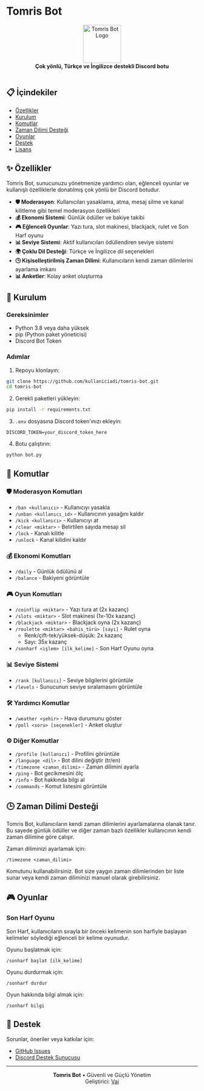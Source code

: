 # Tomris Bot

<div align="center">
  <img src="https://cdn.discordapp.com/avatars/1058409614992998501/97a155914f17653702bb54c12d8950cc.webp?size=100" alt="Tomris Bot Logo" width="100"/>
  <br>
  <b>Çok yönlü, Türkçe ve İngilizce destekli Discord botu</b>
  <br>
  <br>
</div>

## 📋 İçindekiler

- [Özellikler](#-özellikler)
- [Kurulum](#-kurulum)
- [Komutlar](#-komutlar)
- [Zaman Dilimi Desteği](#-zaman-dilimi-desteği)
- [Oyunlar](#-oyunlar)
- [Destek](#-destek)
- [Lisans](#-lisans)

## ✨ Özellikler

Tomris Bot, sunucunuzu yönetmenize yardımcı olan, eğlenceli oyunlar ve kullanışlı özelliklerle donatılmış çok yönlü bir Discord botudur.

- **🛡️ Moderasyon**: Kullanıcıları yasaklama, atma, mesaj silme ve kanal kilitleme gibi temel moderasyon özellikleri
- **💰 Ekonomi Sistemi**: Günlük ödüller ve bakiye takibi
- **🎮 Eğlenceli Oyunlar**: Yazı tura, slot makinesi, blackjack, rulet ve Son Harf oyunu
- **📊 Seviye Sistemi**: Aktif kullanıcıları ödüllendiren seviye sistemi
- **🌍 Çoklu Dil Desteği**: Türkçe ve İngilizce dil seçenekleri
- **🕒 Kişiselleştirilmiş Zaman Dilimi**: Kullanıcıların kendi zaman dilimlerini ayarlama imkanı
- **📊 Anketler**: Kolay anket oluşturma

## 🚀 Kurulum

### Gereksinimler
- Python 3.8 veya daha yüksek
- pip (Python paket yöneticisi)
- Discord Bot Token

### Adımlar

1. Repoyu klonlayın:
```bash
git clone https://github.com/kullaniciadi/tomris-bot.git
cd tomris-bot
```

2. Gerekli paketleri yükleyin:
```bash
pip install -r requirements.txt
```

3. `.env` dosyasına Discord token'ınızı ekleyin:
```
DISCORD_TOKEN=your_discord_token_here
```

4. Botu çalıştırın:
```bash
python bot.py
```


## 📝 Komutlar

### 🛡️ Moderasyon Komutları
- `/ban <kullanıcı>` - Kullanıcıyı yasakla
- `/unban <kullanıcı_id>` - Kullanıcının yasağını kaldır
- `/kick <kullanıcı>` - Kullanıcıyı at
- `/clear <miktar>` - Belirtilen sayıda mesajı sil
- `/lock` - Kanalı kilitle
- `/unlock` - Kanal kilidini kaldır

### 💰 Ekonomi Komutları
- `/daily` - Günlük ödülünü al
- `/balance` - Bakiyeni görüntüle

### 🎮 Oyun Komutları
- `/coinflip <miktar>` - Yazı tura at (2x kazanç)
- `/slots <miktar>` - Slot makinesi (1x-10x kazanç)
- `/blackjack <miktar>` - Blackjack oyna (2x kazanç)
- `/roulette <miktar> <bahis_türü> [sayı]` - Rulet oyna
  - Renk/çift-tek/yüksek-düşük: 2x kazanç
  - Sayı: 35x kazanç
- `/sonharf <işlem> [ilk_kelime]` - Son Harf Oyunu oyna

### 📊 Seviye Sistemi
- `/rank [kullanıcı]` - Seviye bilgilerini görüntüle
- `/levels` - Sunucunun seviye sıralamasını görüntüle

### 🛠️ Yardımcı Komutlar
- `/weather <şehir>` - Hava durumunu göster
- `/poll <soru> [seçenekler]` - Anket oluştur

### ⚙️ Diğer Komutlar
- `/profile [kullanıcı]` - Profilini görüntüle
- `/language <dil>` - Bot dilini değiştir (tr/en)
- `/timezone <zaman_dilimi>` - Zaman dilimini ayarla
- `/ping` - Bot gecikmesini ölç
- `/info` - Bot hakkında bilgi al
- `/commands` - Komut listesini görüntüle

## 🕒 Zaman Dilimi Desteği

Tomris Bot, kullanıcıların kendi zaman dilimlerini ayarlamalarına olanak tanır. Bu sayede günlük ödüller ve diğer zaman bazlı özellikler kullanıcının kendi zaman dilimine göre çalışır.

Zaman diliminizi ayarlamak için:
```
/timezone <zaman_dilimi>
```

Komutunu kullanabilirsiniz. Bot size yaygın zaman dilimlerinden bir liste sunar veya kendi zaman diliminizi manuel olarak girebilirsiniz.

## 🎮 Oyunlar

### Son Harf Oyunu

Son Harf, kullanıcıların sırayla bir önceki kelimenin son harfiyle başlayan kelimeler söylediği eğlenceli bir kelime oyunudur.

Oyunu başlatmak için:
```
/sonharf başlat [ilk_kelime]
```

Oyunu durdurmak için:
```
/sonharf durdur
```

Oyun hakkında bilgi almak için:
```
/sonharf bilgi
```

## 🔗 Destek

Sorunlar, öneriler veya katkılar için:
- [GitHub Issues](https://github.com/kullaniciadi/tomris-bot/issues)
- [Discord Destek Sunucusu](https://discord.gg/2RTHvbfH3a)


---

<div align="center">
  <b>Tomris Bot</b> • Güvenli ve Güçlü Yönetim
  <br>
  Geliştirici: <a href="https://x.com/kayapater">Vai</a>
</div>

